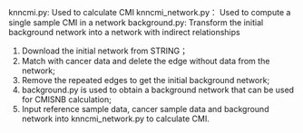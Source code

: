 knncmi.py: Used to calculate CMI
knncmi_network.py： Used to compute a single sample CMI in a network
background.py: Transform the initial background network into a network with indirect relationships
1. Download the initial network from STRING；
2. Match with cancer data and delete the edge without data from the network;
3. Remove the repeated edges to get the initial background network;
4. background.py is used to obtain a background network that can be used for CMISNB calculation;
5. Input reference sample data, cancer sample data and background network into knncmi_network.py to calculate CMI.
